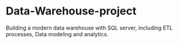 # Data-Warehouse-project
Building a modern data warehouse with SQL server, including ETL processes, Data modeling and analytics.
